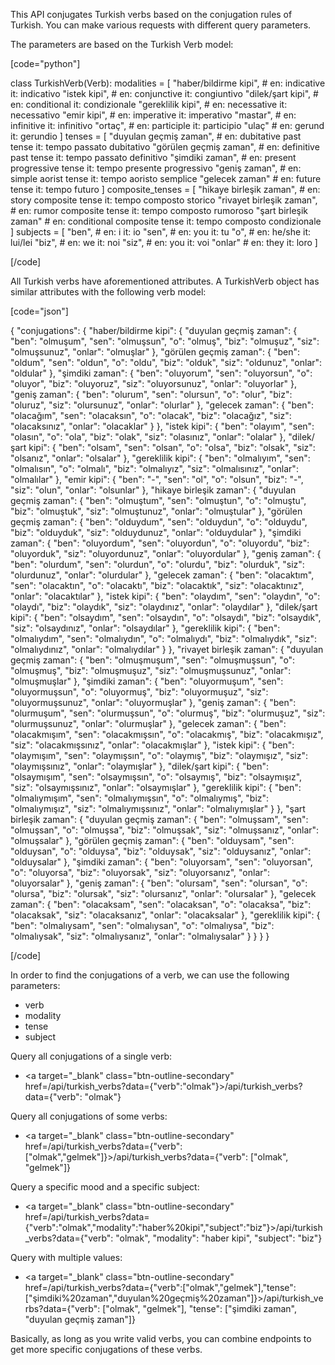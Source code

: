 This API conjugates Turkish verbs based on the conjugation rules of Turkish. You can make various requests with different query parameters.

The parameters are based on the Turkish Verb model:

[code="python"]

class TurkishVerb(Verb):
    modalities = [
        "haber/bildirme kipi",       # en: indicative                  it: indicativo
        "istek kipi",                # en: conjunctive                 it: congiuntivo
        "dilek/şart kipi",           # en: conditional                 it: condizionale
        "gereklilik kipi",           # en: necessative                 it: necessativo
        "emir kipi",                 # en: imperative                  it: imperativo
        "mastar",                    # en: infinitive                  it: infinitivo
        "ortaç",                     # en: participle                  it: participio
        "ulaç"                       # en: gerund                      it: gerundio
    ]
    tenses = [
        "duyulan geçmiş zaman",      # en: dubitative past tense       it: tempo passato dubitativo
        "görülen geçmiş zaman",      # en: definitive past tense       it: tempo passato definitivo
        "şimdiki zaman",             # en: present progressive tense   it: tempo presente progressivo
        "geniş zaman",               # en: simple aorist tense         it: tempo aoristo semplice
        "gelecek zaman"              # en: future tense                it: tempo futuro
    ]
    composite_tenses = [
        "hikaye birleşik zaman",     # en: story composite tense       it: tempo composto storico
        "rivayet birleşik zaman",    # en: rumor composite tense       it: tempo composto rumoroso
        "şart birleşik zaman"        # en: conditional composite tense it: tempo composto condizionale
    ]
    subjects = [
        "ben",                       # en: i                           it: io
        "sen",                       # en: you                         it: tu
        "o",                         # en: he/she                      it: lui/lei
        "biz",                       # en: we                          it: noi
        "siz",                       # en: you                         it: voi
        "onlar"                      # en: they                        it: loro
    ]

[/code]

All Turkish verbs have aforementioned attributes. A TurkishVerb object has similar attributes with the following verb model:

[code="json"]

{
    "conjugations": {
        "haber/bildirme kipi": {
            "duyulan geçmiş zaman": {
                "ben": "olmuşum",
                "sen": "olmuşsun",
                "o": "olmuş",
                "biz": "olmuşuz",
                "siz": "olmuşsunuz",
                "onlar": "olmuşlar"
            },
            "görülen geçmiş zaman": {
                "ben": "oldum",
                "sen": "oldun",
                "o": "oldu",
                "biz": "olduk",
                "siz": "oldunuz",
                "onlar": "oldular"
            },
            "şimdiki zaman": {
                "ben": "oluyorum",
                "sen": "oluyorsun",
                "o": "oluyor",
                "biz": "oluyoruz",
                "siz": "oluyorsunuz",
                "onlar": "oluyorlar"
            },
            "geniş zaman": {
                "ben": "olurum",
                "sen": "olursun",
                "o": "olur",
                "biz": "oluruz",
                "siz": "olursunuz",
                "onlar": "olurlar"
            },
            "gelecek zaman": {
                "ben": "olacağım",
                "sen": "olacaksın",
                "o": "olacak",
                "biz": "olacağız",
                "siz": "olacaksınız",
                "onlar": "olacaklar"
            }
        },
        "istek kipi": {
            "ben": "olayım",
            "sen": "olasın",
            "o": "ola",
            "biz": "olak",
            "siz": "olasınız",
            "onlar": "olalar"
        },
        "dilek/şart kipi": {
            "ben": "olsam",
            "sen": "olsan",
            "o": "olsa",
            "biz": "olsak",
            "siz": "olsanız",
            "onlar": "olsalar"
        },
        "gereklilik kipi": {
            "ben": "olmalıyım",
            "sen": "olmalısın",
            "o": "olmalı",
            "biz": "olmalıyız",
            "siz": "olmalısınız",
            "onlar": "olmalılar"
        },
        "emir kipi": {
            "ben": "-",
            "sen": "ol",
            "o": "olsun",
            "biz": "-",
            "siz": "olun",
            "onlar": "olsunlar"
        },
        "hikaye birleşik zaman": {
            "duyulan geçmiş zaman": {
                "ben": "olmuştum",
                "sen": "olmuştun",
                "o": "olmuştu",
                "biz": "olmuştuk",
                "siz": "olmuştunuz",
                "onlar": "olmuştular"
            },
            "görülen geçmiş zaman": {
                "ben": "olduydum",
                "sen": "olduydun",
                "o": "olduydu",
                "biz": "olduyduk",
                "siz": "olduydunuz",
                "onlar": "olduydular"
            },
            "şimdiki zaman": {
                "ben": "oluyordum",
                "sen": "oluyordun",
                "o": "oluyordu",
                "biz": "oluyorduk",
                "siz": "oluyordunuz",
                "onlar": "oluyordular"
            },
            "geniş zaman": {
                "ben": "olurdum",
                "sen": "olurdun",
                "o": "olurdu",
                "biz": "olurduk",
                "siz": "olurdunuz",
                "onlar": "olurdular"
            },
            "gelecek zaman": {
                "ben": "olacaktım",
                "sen": "olacaktın",
                "o": "olacaktı",
                "biz": "olacaktık",
                "siz": "olacaktınız",
                "onlar": "olacaktılar"
            },
            "istek kipi": {
                "ben": "olaydım",
                "sen": "olaydın",
                "o": "olaydı",
                "biz": "olaydık",
                "siz": "olaydınız",
                "onlar": "olaydılar"
            },
            "dilek/şart kipi": {
                "ben": "olsaydım",
                "sen": "olsaydın",
                "o": "olsaydı",
                "biz": "olsaydık",
                "siz": "olsaydınız",
                "onlar": "olsaydılar"
            },
            "gereklilik kipi": {
                "ben": "olmalıydım",
                "sen": "olmalıydın",
                "o": "olmalıydı",
                "biz": "olmalıydık",
                "siz": "olmalıydınız",
                "onlar": "olmalıydılar"
            }
        },
        "rivayet birleşik zaman": {
            "duyulan geçmiş zaman": {
                "ben": "olmuşmuşum",
                "sen": "olmuşmuşsun",
                "o": "olmuşmuş",
                "biz": "olmuşmuşuz",
                "siz": "olmuşmuşsunuz",
                "onlar": "olmuşmuşlar"
            },
            "şimdiki zaman": {
                "ben": "oluyormuşum",
                "sen": "oluyormuşsun",
                "o": "oluyormuş",
                "biz": "oluyormuşuz",
                "siz": "oluyormuşsunuz",
                "onlar": "oluyormuşlar"
            },
            "geniş zaman": {
                "ben": "olurmuşum",
                "sen": "olurmuşsun",
                "o": "olurmuş",
                "biz": "olurmuşuz",
                "siz": "olurmuşsunuz",
                "onlar": "olurmuşlar"
            },
            "gelecek zaman": {
                "ben": "olacakmışım",
                "sen": "olacakmışsın",
                "o": "olacakmış",
                "biz": "olacakmışız",
                "siz": "olacakmışsınız",
                "onlar": "olacakmışlar"
            },
            "istek kipi": {
                "ben": "olaymışım",
                "sen": "olaymışsın",
                "o": "olaymış",
                "biz": "olaymışız",
                "siz": "olaymışsınız",
                "onlar": "olaymışlar"
            },
            "dilek/şart kipi": {
                "ben": "olsaymışım",
                "sen": "olsaymışsın",
                "o": "olsaymış",
                "biz": "olsaymışız",
                "siz": "olsaymışsınız",
                "onlar": "olsaymışlar"
            },
            "gereklilik kipi": {
                "ben": "olmalıymışım",
                "sen": "olmalıymışsın",
                "o": "olmalıymış",
                "biz": "olmalıymışız",
                "siz": "olmalıymışsınız",
                "onlar": "olmalıymışlar"
            }
        },
        "şart birleşik zaman": {
            "duyulan geçmiş zaman": {
                "ben": "olmuşsam",
                "sen": "olmuşsan",
                "o": "olmuşsa",
                "biz": "olmuşsak",
                "siz": "olmuşsanız",
                "onlar": "olmuşsalar"
            },
            "görülen geçmiş zaman": {
                "ben": "olduysam",
                "sen": "olduysan",
                "o": "olduysa",
                "biz": "olduysak",
                "siz": "olduysanız",
                "onlar": "olduysalar"
            },
            "şimdiki zaman": {
                "ben": "oluyorsam",
                "sen": "oluyorsan",
                "o": "oluyorsa",
                "biz": "oluyorsak",
                "siz": "oluyorsanız",
                "onlar": "oluyorsalar"
            },
            "geniş zaman": {
                "ben": "olursam",
                "sen": "olursan",
                "o": "olursa",
                "biz": "olursak",
                "siz": "olursanız",
                "onlar": "olursalar"
            },
            "gelecek zaman": {
                "ben": "olacaksam",
                "sen": "olacaksan",
                "o": "olacaksa",
                "biz": "olacaksak",
                "siz": "olacaksanız",
                "onlar": "olacaksalar"
            },
            "gereklilik kipi": {
                "ben": "olmalıysam",
                "sen": "olmalıysan",
                "o": "olmalıysa",
                "biz": "olmalıysak",
                "siz": "olmalıysanız",
                "onlar": "olmalıysalar"
            }
        }
    }
}

[/code]

In order to find the conjugations of a verb, we can use the following parameters:

- verb
- modality
- tense
- subject

Query all conjugations of a single verb:

- <a target="_blank" class="btn-outline-secondary" href=/api/turkish_verbs?data={"verb":"olmak"}>/api/turkish_verbs?data={"verb": "olmak"}</a>

Query all conjugations of some verbs:

- <a target="_blank" class="btn-outline-secondary" href=/api/turkish_verbs?data={"verb":["olmak","gelmek"]}>/api/turkish_verbs?data={"verb": ["olmak", "gelmek"]}</a>

Query a specific mood and a specific subject:

- <a target="_blank" class="btn-outline-secondary" href=/api/turkish_verbs?data={"verb":"olmak","modality":"haber%20kipi","subject":"biz"}>/api/turkish_verbs?data={"verb": "olmak", "modality": "haber kipi", "subject": "biz"}</a>

Query with multiple values:

- <a target="_blank" class="btn-outline-secondary" href=/api/turkish_verbs?data={"verb":["olmak","gelmek"],"tense":["şimdiki%20zaman","duyulan%20geçmiş%20zaman"]}>/api/turkish_verbs?data={"verb": ["olmak", "gelmek"], "tense": ["şimdiki zaman", "duyulan geçmiş zaman"]}</a>

Basically, as long as you write valid verbs, you can combine endpoints to get more specific conjugations of these verbs.
